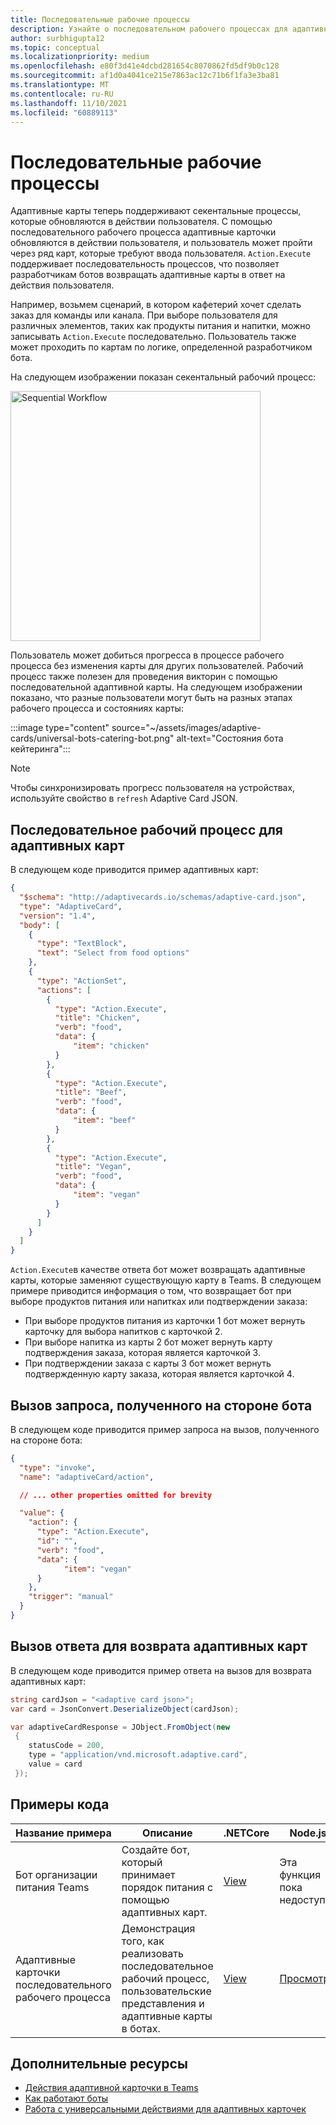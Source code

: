 ```yaml
---
title: Последовательные рабочие процессы
description: Узнайте о последовательном рабочего процессах для адаптивных карт с помощью универсальных действий с примерами кода
author: surbhigupta12
ms.topic: conceptual
ms.localizationpriority: medium
ms.openlocfilehash: e80f3d41e4dcbd281654c8070862fd5df9b0c128
ms.sourcegitcommit: af1d0a4041ce215e7863ac12c71b6f1fa3e3ba81
ms.translationtype: MT
ms.contentlocale: ru-RU
ms.lasthandoff: 11/10/2021
ms.locfileid: "60889113"
---
```

# <a name="sequential-workflows"></a>Последовательные рабочие процессы

Адаптивные карты теперь поддерживают секентальные процессы, которые обновляются в действии пользователя. С помощью последовательного рабочего процесса адаптивные карточки обновляются в действии пользователя, и пользователь может пройти через ряд карт, которые требуют ввода пользователя. `Action.Execute` поддерживает последовательность процессов, что позволяет разработчикам ботов возвращать адаптивные карты в ответ на действия пользователя.

Например, возьмем сценарий, в котором кафетерий хочет сделать заказ для команды или канала. При выборе пользователя для различных элементов, таких как продукты питания и напитки, можно записывать `Action.Execute` последовательно. Пользователь также может проходить по картам по логике, определенной разработчиком бота. <br/>

На следующем изображении показан секентальный рабочий процесс:

<img src="~/assets/images/bots/sequentialWorkflow.gif" alt="Sequential Workflow" width="400"/>

Пользователь может добиться прогресса в процессе рабочего процесса без изменения карты для других пользователей. Рабочий процесс также полезен для проведения викторин с помощью последовательной адаптивной карты. На следующем изображении показано, что разные пользователи могут быть на разных этапах рабочего процесса и состояниях карты:

:::image type="content" source="~/assets/images/adaptive-cards/universal-bots-catering-bot.png" alt-text="Состояния бота кейтеринга":::

> [!NOTE]
> Чтобы синхронизировать прогресс пользователя на устройствах, используйте свойство в `refresh` Adaptive Card JSON.

## <a name="sequential-workflow-for-adaptive-cards"></a>Последовательное рабочий процесс для адаптивных карт

В следующем коде приводится пример адаптивных карт:

```JSON
{
  "$schema": "http://adaptivecards.io/schemas/adaptive-card.json",
  "type": "AdaptiveCard",
  "version": "1.4",
  "body": [
    {
      "type": "TextBlock",
      "text": "Select from food options"
    },
    { 
      "type": "ActionSet",
      "actions": [
        {
          "type": "Action.Execute",
          "title": "Chicken",
          "verb": "food",
          "data": {
              "item": "chicken"
          }
        },
        {
          "type": "Action.Execute",
          "title": "Beef",
          "verb": "food",
          "data": {
              "item": "beef"
          }
        },
        {
          "type": "Action.Execute",
          "title": "Vegan",
          "verb": "food",
          "data": {
              "item": "vegan"
          }
        }
      ]
    }
  ]
}
```

`Action.Execute`в качестве ответа бот может возвращать адаптивные карты, которые заменяют существующую карту в Teams.
В следующем примере приводится информация о том, что возвращает бот при выборе продуктов питания или напитках или подтверждении заказа:

* При выборе продуктов питания из карточки 1 бот может вернуть карточку для выбора напитков с карточкой 2.
* При выборе напитка из карты 2 бот может вернуть карту подтверждения заказа, которая является карточкой 3.
* При подтверждении заказа с карты 3 бот может вернуть подтвержденную карту заказа, которая является карточкой 4.

## <a name="invoke-request-received-on-bot-side"></a>Вызов запроса, полученного на стороне бота

В следующем коде приводится пример запроса на вызов, полученного на стороне бота:

```JSON
{ 
  "type": "invoke",
  "name": "adaptiveCard/action",

  // ... other properties omitted for brevity

  "value": { 
    "action": { 
      "type": "Action.Execute", 
      "id": "", 
      "verb": "food",
      "data": { 
            "item": "vegan"
      } 
    },
    "trigger": "manual" 
  }
}
```

## <a name="invoke-response-to-return-adaptive-cards"></a>Вызов ответа для возврата адаптивных карт

В следующем коде приводится пример ответа на вызов для возврата адаптивных карт:

```C#
string cardJson = "<adaptive card json>";
var card = JsonConvert.DeserializeObject(cardJson);

var adaptiveCardResponse = JObject.FromObject(new
 {
    statusCode = 200,
    type = "application/vnd.microsoft.adaptive.card",
    value = card
 });
```

## <a name="code-samples"></a>Примеры кода

|Название примера | Описание | .NETCore | Node.js |
|----------------|-----------------|--------------|--------------|
| Бот организации питания Teams | Создайте бот, который принимает порядок питания с помощью адаптивных карт. |[View](https://github.com/OfficeDev/Microsoft-Teams-Samples/tree/main/samples/bot-teams-catering/csharp)| Эта функция пока недоступна |
| Адаптивные карточки последовательного рабочего процесса | Демонстрация того, как реализовать последовательное рабочий процесс, пользовательские представления и адаптивные карты в ботах. | [View](https://github.com/OfficeDev/Microsoft-Teams-Samples/tree/main/samples/bot-sequential-flow-adaptive-cards/csharp) | [Просмотр](https://github.com/OfficeDev/Microsoft-Teams-Samples/tree/main/samples/bot-sequential-flow-adaptive-cards/nodejs) |


## <a name="see-also"></a>Дополнительные ресурсы

* [Действия адаптивной карточки в Teams](~/task-modules-and-cards/cards/cards-actions.md#adaptive-cards-actions)
* [Как работают боты](/azure/bot-service/bot-builder-basics?view=azure-bot-service-4.0&preserve-view=true)
* [Работа с универсальными действиями для адаптивных карточек](Work-with-universal-actions-for-adaptive-cards.md)
